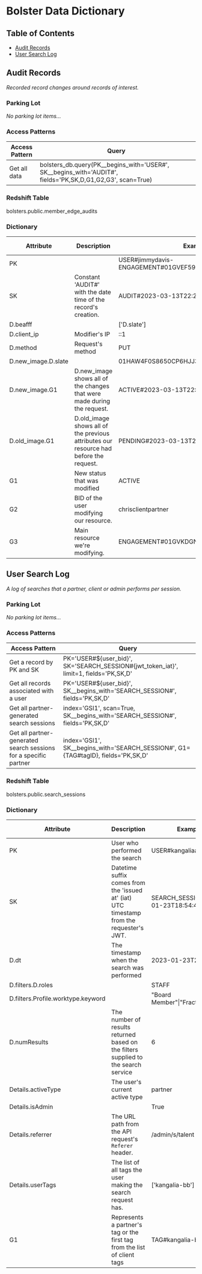 # Bolster Data Dictionary
## Table of Contents
- [Audit Records](#audit-records)
- [User Search Log](#user-search-log)

## Audit Records
_Recorded record changes around records of interest._

### Parking Lot
_No parking lot items..._

### Access Patterns
| Access Pattern   | Query                                                                                                      |
|------------------|------------------------------------------------------------------------------------------------------------|
| Get all data     | bolsters_db.query(PK__begins_with='USER#', SK__begins_with='AUDIT#', fields='PK,SK,D,G1,G2,G3', scan=True) |

### Redshift Table
bolsters.public.member_edge_audits

### Dictionary
| Attribute           | Description                                                                           | Example                                               | Sensitive/PII/Internal   | Notes/Limitations/Nuances                                 | Dynamo Type   | Aliases   | Tags   | Feature/Epic Origin   | Deprecated   |
|---------------------|---------------------------------------------------------------------------------------|-------------------------------------------------------|--------------------------|-----------------------------------------------------------|---------------|-----------|--------|-----------------------|--------------|
| PK                  |                                                                                       | USER#jimmydavis-ENGAGEMENT#01GVEF59ARVDFSG15NB5J479E2 | False                    | Resource PK & SK. If either key is constant it's omitted. | String        |           |        |                       | False        |
| SK                  | Constant 'AUDIT#' with the date time of the record's creation.                        | AUDIT#2023-03-13T22:22:56Z                            | False                    |                                                           | String        |           |        |                       | False        |
| D.beafff            |                                                                                       | ['D.slate']                                           | False                    |                                                           | List          |           |        |                       | False        |
| D.client_ip         | Modifier's IP                                                                         | ::1                                                   | False                    | ::1 is localhost                                          | String        |           |        |                       | False        |
| D.method            | Request's method                                                                      | PUT                                                   | False                    |                                                           | String        |           |        |                       | False        |
| D.new_image.D.slate |                                                                                       | 01HAW4F0S8650CP6HJJ3Q397B3                            | False                    |                                                           | String        |           |        |                       | False        |
| D.new_image.G1      | D.new_image shows all of the changes that were made during the request.               | ACTIVE#2023-03-13T22:22:56Z                           | False                    |                                                           | String        |           |        |                       | False        |
| D.old_image.G1      | D.old_image shows all of the previous attributes our resource had before the request. | PENDING#2023-03-13T22:21:34Z                          | False                    |                                                           | String        |           |        |                       | False        |
| G1                  | New status that was modified                                                          | ACTIVE                                                | False                    |                                                           | String        |           |        |                       | False        |
| G2                  | BID of the user modifying our resource.                                               | chrisclientpartner                                    | False                    |                                                           | String        |           |        |                       | False        |
| G3                  | Main resource we're modifying.                                                        | ENGAGEMENT#01GVKDGNJR029FK0F1MTRWW5ZG                 | False                    |                                                           | String        |           |        |                       | False        |
        
## User Search Log
_A log of searches that a partner, client or admin performs per session._

### Parking Lot
_No parking lot items..._

### Access Patterns
| Access Pattern                                                   | Query                                                                                 |
|------------------------------------------------------------------|---------------------------------------------------------------------------------------|
| Get a record by PK and SK                                        | PK='USER#${user_bid}', SK='SEARCH_SESSION#{jwt_token_iat}', limit=1, fields='PK,SK,D' |
| Get all records associated with a user                           | PK='USER#${user_bid}', SK__begins_with='SEARCH_SESSION#', fields='PK,SK,D'            |
| Get all partner-generated search sessions                        | index='GSI1', scan=True, SK__begins_with='SEARCH_SESSION#', fields='PK,SK,D'          |
| Get all partner-generated search sessions for a specific partner | index='GSI1', SK__begins_with='SEARCH_SESSION#', G1={TAG#tagID}, fields='PK,SK,D'     |

### Redshift Table
bolsters.public.search_sessions

### Dictionary
| Attribute                          | Description                                                                              | Example                             | Sensitive/PII/Internal   | Notes/Limitations/Nuances                                        | Dynamo Type   | Aliases   | Tags   | Feature/Epic Origin   | Deprecated   |
|------------------------------------|------------------------------------------------------------------------------------------|-------------------------------------|--------------------------|------------------------------------------------------------------|---------------|-----------|--------|-----------------------|--------------|
| PK                                 | User who performed the search                                                            | USER#kangaliaadmin                  | False                    |                                                                  | String        |           |        |                       | False        |
| SK                                 | Datetime suffix comes from the 'issued at' (iat) UTC timestamp from the requester's JWT. | SEARCH_SESSION#2023-01-23T18:54:46Z | False                    | Used to represent a user's search 'session'                      | String        |           |        |                       | False        |
| D.dt                               | The timestamp when the search was performed                                              | 2023-01-23T21:20:21Z                | False                    |                                                                  | String        |           |        |                       | False        |
| D.filters.D.roles                  |                                                                                          | STAFF                               | False                    |                                                                  | String        |           |        |                       | False        |
| D.filters.Profile.worktype.keyword |                                                                                          | "Board Member"\|"Fractional"        | False                    |                                                                  | String        |           |        |                       | False        |
| D.numResults                       | The number of results returned based on the filters supplied to the search service       | 6                                   | False                    |                                                                  | Number        |           |        |                       | False        |
| Details.activeType                 | The user's current active type                                                           | partner                             | False                    |                                                                  | String        |           |        |                       | False        |
| Details.isAdmin                    |                                                                                          | True                                | False                    |                                                                  | Boolean       |           |        |                       | False        |
| Details.referrer                   | The URL path from the API request's `Referer` header.                                    | /admin/s/talent                     | False                    | Possible values are `/admin/s/talent` or `/app/s/talent`         | String        |           |        |                       | False        |
| Details.userTags                   | The list of all tags the user making the search request has.                             | ['kangalia-bb']                     | False                    | This is blank for admins.                                        | List          |           |        |                       | False        |
| G1                                 | Represents a partner's tag or the first tag from the list of client tags                 | TAG#kangalia-bb                     | False                    | This is blank for admins and empty if the user doesn't have tags | String        |           |        |                       | False        |
        